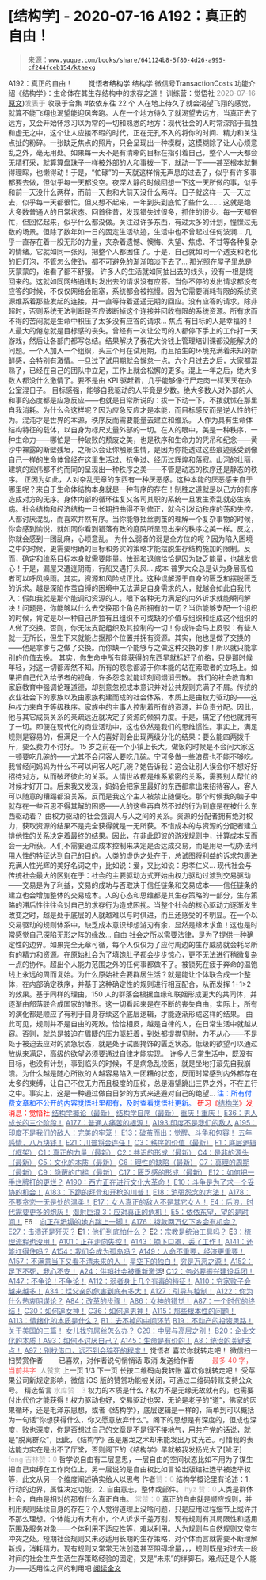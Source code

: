 # [结构学] - 2020-07-16 A192：真正的自由！

> 来源：[`www.yuque.com/books/share/641124b8-5f80-4d26-a995-cf244fceb154/ktaexg`](https://www.yuque.com/books/share/641124b8-5f80-4d26-a995-cf244fceb154/ktaexg)

<ne-p id="520f42f3293818f927861ebbd5b15da4_p_0" data-lake-id="520f42f3293818f927861ebbd5b15da4_p_0"><ne-text id="uf594f29d" style="color: rgb(51, 51, 51);">A192：真正的自由！</ne-text></ne-p> <ne-p id="d6933466f175a0bc2319086510f181e8" data-lake-id="d6933466f175a0bc2319086510f181e8"><ne-text id="uf23a6c3d" ne-fontsize="12" style="color: rgb(255, 255, 255);">原创</ne-text><ne-text id="u381ce125" ne-fontsize="14">觉悟者</ne-text><ne-text id="u384e06c6" ne-fontsize="14">结构学</ne-text></ne-p> <ne-p id="5620ce1f0238e807b145d22c925c579a" data-lake-id="5620ce1f0238e807b145d22c925c579a"><ne-text id="udf7fa6ab" ne-fontsize="14" ne-bold="true" style="color: rgb(51, 51, 51);">结构学</ne-text></ne-p> <ne-p id="f2eb3723e9a571f071e43184bc6b320a" data-lake-id="f2eb3723e9a571f071e43184bc6b320a"><ne-text id="u5a5b0fad" ne-fontsize="14" style="color: rgb(51, 51, 51);">微信号</ne-text><ne-text id="ue296757c" ne-fontsize="14" style="color: rgb(51, 51, 51);">TransactionCosts</ne-text></ne-p> <ne-p id="69ba451f2637d52a1068df7d2be99f76" data-lake-id="69ba451f2637d52a1068df7d2be99f76"><ne-text id="uff601b28" ne-fontsize="14" style="color: rgb(51, 51, 51);">功能介绍</ne-text><ne-text id="u4d65fbb5" ne-fontsize="14" style="color: rgb(51, 51, 51);">《结构学》：生命体在其生存结构中的求存之道！ 训练营：觉悟社</ne-text></ne-p> <ne-p id="5a65749812ea138e75436ab4af8356ab" data-lake-id="5a65749812ea138e75436ab4af8356ab"><ne-text id="udcfbeeda" style="color: rgb(140, 140, 140);">2020-07-16</ne-text>[<ne-text id="u2527f23b" ne-fontsize="14">原文</ne-text>](https://mp.weixin.qq.com/s?__biz=MzIzMDYwOTM0Mg==&mid=2247484332&idx=1&sn=d3c3ff69bc41e474f3ad0f6d5a205c38&chksm=e8b19b7ddfc6126b26fa71500843633dda692ee0363c989f41b4ce40fa9d9299fe30e624b88e#rd))<ne-text id="u267a8672" ne-fontsize="14" style="color: rgb(140, 140, 140);">发表于</ne-text></ne-p> <ne-p id="6ac42e91f0cb3c98cfb961a3a4301ffa" data-lake-id="6ac42e91f0cb3c98cfb961a3a4301ffa"><ne-text id="u371d1374" style="color: rgb(51, 51, 51);">收录于合集 #依依东往 22 个</ne-text></ne-p> <ne-p id="61d3865df77095165a53da42526f68f5" data-lake-id="61d3865df77095165a53da42526f68f5"><ne-text id="u673da301" style="color: rgb(51, 51, 51);">人在地上待久了就会渴望飞翔的感觉，就算不能飞翔也渴望能迎风奔跑。人在一个地方待久了就渴望去远方，当真正去了远方，又会开始怀念习以为常的一切和熟悉的地方：现代社会的人时常深陷于孤独和虚无之中，这个让人应接不暇的时代，正在无孔不入的将你的时间、精力和关注点扯的粉碎。一张缺乏焦点的照片，只会呈现出一种模糊，这模糊除了让人心烦意乱之外，毫无用处。如果每一天不是有清晰的目标在指引着自己，整个人一天都会无精打采，就算算盘珠子一样被外部的人和事拨一下，就动一下——甚至根本就懒得理睬，也懒得动！于是，“忙碌”的一天就这样悄无声息的过去了，似乎有许多事都要去做，但似乎每一天都没空。夜深人静的时候回想一下这一天所做的事，似乎和前一天没什么两样，而前一天也和大前天没什么两样。日子就这样一天一天过去，似乎每一天都很忙，但又想不起来，一年到头到底忙了些什么……</ne-text></ne-p> <ne-p id="b118670cba71e96b6a2562136a051158" data-lake-id="b118670cba71e96b6a2562136a051158"><ne-text id="uf37a26a4" style="color: rgb(51, 51, 51);">这就是绝大多数普通人的日常状态。回首往昔，发现错失过很多，抓住的很少。每一天都很忙，但回忆起来，似乎什么都没做。关注过许多东西，有过太多的计划，憧憬过无数的场景。但除了数年如一日的固定生活轨迹，生活中也不曾起过任何波澜… 几乎一直存在着一股无形的力量，夹杂着遗憾、懊悔、失望、焦虑、不甘等各种复杂的情绪。它就如同一张网，把整个人都困住了。于是，自己就如同一个透支和老化的旧灯泡，不管怎么使劲，都不可避免的渐渐暗淡下去了… 那光照在屋子里总是灰蒙蒙的，谁看了都不舒服。</ne-text></ne-p> <ne-p id="c4c9339275c16a5add8d094d99f1363c" data-lake-id="c4c9339275c16a5add8d094d99f1363c"><ne-text id="u5e4239e1" style="color: rgb(51, 51, 51);">许多人的生活就如同抽出去的线头，没有一根是绕回来的。这就如同网络通讯时发出去的请求没有应答。当你不停的发出请求都没有应答的时候，不仅仅网络会阻塞，系统都会被拖慢。因为它需要消耗有限的系统资源维系着那些发起的连接，并一直等待着遥遥无期的回应。没有应答的请求，除非超时，否则系统无法判断是否应该断掉这个连接并回收有限的系统资源。所有求而不得的苦闷就是生命中积压了太多没有应答的请求…</ne-text></ne-p> <ne-p id="726540f9bc8353091cbb64444f57e970" data-lake-id="726540f9bc8353091cbb64444f57e970"><ne-text id="u35df86c5" ne-bold="true" style="color: rgb(51, 51, 51);">焦点</ne-text></ne-p> <ne-p id="cd44900e86e0d0574e7da4d397728a8b" data-lake-id="cd44900e86e0d0574e7da4d397728a8b"><ne-text id="ua7165d92" style="color: rgb(51, 51, 51);">有目标的人是幸福的！人最大的倦怠就是目标感的丧失。曾经有一次让公司的人都停下手上的工作打一天游戏，然后让各部门都写总结。结果解决了我花大价钱上管理培训课都没能解决的问题。一个人加入一个组织，头三个月在试用期，而且陌生的环境充满着未知的新鲜感，会特别有激情。一旦过了试用期就会懈怠一点。六个月过去之后，大家都混熟了，已经在自己的团队中立足，工作上就会松懈的更多。混上一年之后，绝大多数人都没什么激情了。要不是由 KPI 驱赶着，几乎能够像行尸走肉一样天天在办公室混日子。</ne-text></ne-p> <ne-p id="cd6364fcf4da7e761968e28cc1f2d929" data-lake-id="cd6364fcf4da7e761968e28cc1f2d929"><ne-text id="uf85e911f" style="color: rgb(51, 51, 51);">目标感强，能够自我驱动的人毕竟是少数。绝大多数人对外部的人和事的态度都是应急反应——也就是日常所说的：拔一下动一下，不拨就怵在那里自我消耗。为什么会这样呢？因为应急反应才是本能，而目标感反而是逆人性的行为。混沌才是世界的本源，秩序反而需要能量去建立和维系。</ne-text></ne-p> <ne-p id="2d1a26bcfd5803d739c36dd0b32fcf3f" data-lake-id="2d1a26bcfd5803d739c36dd0b32fcf3f"><ne-text id="u5dba52ce" style="color: rgb(51, 51, 51);">人作为具有生命体结构特征的载体，以自身为标尺丈量外部的一切。在人的眼中，美是一种秩序，一种生命力——哪怕是一种破败的颓废之美，也是秩序和生命力的凭吊和纪念——黄沙中裸露的断壁残垣，之所以会让你触景生情，是因为你能透过这些痕迹感受到像自己一样的生命体曾经在这里生活过、抗争过、经历过辉煌和落寂。山河的壮丽，建筑的宏伟都不约而同的呈现出一种秩序之美——不管是动态的秩序还是静态的秩序。</ne-text></ne-p> <ne-p id="604a31e52f3233f5b834bab30bef4997" data-lake-id="604a31e52f3233f5b834bab30bef4997"><ne-text id="uec7527b7" style="color: rgb(51, 51, 51);">正因为如此，人对杂乱无章的东西有一种厌恶感。这种本能的厌恶感来自于哪里呢？来自于生命体结构本身就是一种有序的存在！制胜之道就是以己方的有序造成对方的无序。身体内部的循环往复又各司其职的系统一旦发生紊乱就必生疾病。社会结构和经济结构一旦长期扭曲得不到修正，就会引发动秩序的荡和失控。人都讨厌混乱，而喜欢井然有序。当你能够抽丝剥茧的理解一个复杂事物的时候，你会感到愉悦，就如同你看到错落有致的庭院所呈现出来的秩序之美一样。反之，你就会感到一团乱麻，心烦意乱。</ne-text></ne-p> <ne-p id="bb125c99069001f5051dfcf4cdde69bf" data-lake-id="bb125c99069001f5051dfcf4cdde69bf"><ne-text id="ue7687b7c" style="color: rgb(51, 51, 51);">为什么弱者的弱是全方位的呢？因为陷入困境之中的时候，更需要明确的目标和务实的策略才能摆脱生存结构施加的限制。反而，确定和维系目标本身就需要能量。怯弱和退缩恰恰是因为缺乏能量，也越发信心！于是，漏屋又遭连阴雨，行船又遇打头风…</ne-text></ne-p> <ne-p id="430126a9ab5c3fc527107ba7ed29aac6" data-lake-id="430126a9ab5c3fc527107ba7ed29aac6"><ne-text id="u33a295e5" ne-bold="true" style="color: rgb(51, 51, 51);">成本</ne-text></ne-p> <ne-p id="9768b81c69d6fbb1fc0261b3ee519e3c" data-lake-id="9768b81c69d6fbb1fc0261b3ee519e3c"><ne-text id="ue7e03e83" style="color: rgb(51, 51, 51);">普罗大众总是认为身居高位者可以呼风唤雨。其实，资源和风险成正比。这种误解源于自身的匮乏和摆脱匮乏的诉求。越是深陷作茧自缚的困境中无法满足自身需求的人，就越会如此自我代入：假如我就是那个能调动资源的人，眼下各种无力满足的内外诉求就能瞬间解决！问题是，你能够以什么去交换那个角色所拥有的一切？当你能够支配一个组织的时候，肯定是以一种自己所独有且组织不可或缺的价值与组织和组成这个组织的人做了交换。否则，你无法支配组织及其控制的一切！你或许会马上反驳：有些人就一无所长，但生下来就能占据那个位置并拥有资源。其实，他也是做了交换的——他是拿爹与之做了交换。而你缺一个能够与之做这种交换的爹！所以就只能拿别的价值去换。</ne-text></ne-p> <ne-p id="5db190b2371678f157ced9c05980fb0b" data-lake-id="5db190b2371678f157ced9c05980fb0b"><ne-text id="uf1d3dcdf" style="color: rgb(51, 51, 51);">其实，你生命中所有能获得的东西早就标好了价格，只是那时候年轻，对这一切都浑然不知。所有的怨念都源于你本能的站在索取者的立场上。如果把自己代入给予者的视角，许多怨念就能顷刻间烟消云散。</ne-text></ne-p> <ne-p id="a586ca04371d981273f50d9ab7aa1039" data-lake-id="a586ca04371d981273f50d9ab7aa1039"><ne-text id="u2f0ff2ae" style="color: rgb(51, 51, 51);">我们的社会教育和家庭教育中强调伦理道德，却刻意忽视成本意识并对公共规则充满了不屑。传统的农业社会下的家族以及由家族构建而成的社会体系，本质上是由权力驱动的——这种权力来自于等级秩序。家族中的主事人控制着所有的资源，并负责分配。因此，他与其它成员关系的亲疏远近就决定了资源的倾斜力度。于是，搞定了他也就拥有了一切。即便在现代化的商业活动中，这也依然是我们的思维惯性。事实上，满足规则是容易的，但满足一个人的喜好则会出现两级分化的结果：要么能四两拨千斤，要么费力不讨好。</ne-text></ne-p> <ne-p id="1a0649117804caf952fb903ce8bdad04" data-lake-id="1a0649117804caf952fb903ce8bdad04"><ne-text id="ub06b357e" style="color: rgb(51, 51, 51);">15 岁之前在一个小镇上长大。做饭的时候是不会问大家这一顿要吃几碗的——尤其不会问客人要吃几碗。宁可多做一些浪费也不能不够吃。我曾经问妈妈为什么不可以问客人吃几碗？她告诉我：这会让别人误会你不想好好招待对方，从而破坏彼此的关系。人情世故都是维系紧密的关系，需要别人帮忙的时候才好开口。后来我又发现，妈妈会把家里最好的东西都拿出来招待客人，客人可以随意的糟蹋都没关系，反而是我这个主人被禁止随便吃。那个时候我的脑子中就存在一些百思不得其解的困惑——人的这些再自然不过的行为到底是在被什么东西驱动着？</ne-text></ne-p> <ne-p id="a62295ee55cabf46b06d804dda477993" data-lake-id="a62295ee55cabf46b06d804dda477993"><ne-text id="u7b1b2447" style="color: rgb(51, 51, 51);">由权力驱动的社会强调人与人之间的关系。资源的分配者拥有绝对权力，获取资源的结果不是完全获得就是一无所获。不惜成本的与资源的分配者建立排他性的关系决定着最终的结果。因此，在非此即彼的游戏规则中，计算成本反而会一无所获。人们不需要通过成本控制来决定是否达成交易，而是用尽一切办法利用人性的特征达到自己的目的。人类的虚伪之处在于，总试图将利益的诉求包裹进充满人性光辉的美好名词之中，比如说：爱，又比如说：忠孝仁义…</ne-text></ne-p> <ne-p id="2ccd4ff60c76ffbae876fdee4a14faee" data-lake-id="2ccd4ff60c76ffbae876fdee4a14faee"><ne-text id="uf32373d7" style="color: rgb(51, 51, 51);">现代社会与传统社会最大的区别在于：社会的主要驱动方式开始由权力驱动过渡到交易驱动——交易是为了利益，交易的成功与否取决于信任链条和交易成本——信任链条的建立也会增加整体的交易成本。人的心态和思维都是其生存策略的一部分，生存策略的滞后性往往会对自己的求存行为造成困扰。当整个社会的核心驱动力逐渐发生改变之时，越是处于底层的人就越难以与时俱进，而且还感受的不明显。在一个以交易驱动的规则体系中，缺乏成本意识却想游刃有余，显然是缘木求鱼！这也是时常感觉自己深陷无形之阵的缘故…</ne-text></ne-p> <ne-p id="4fb1c1645a36f0dd61b5ec7a82b77380" data-lake-id="4fb1c1645a36f0dd61b5ec7a82b77380"><ne-text id="u287f54dc" ne-bold="true" style="color: rgb(51, 51, 51);">自由</ne-text></ne-p> <ne-p id="15db7d699199d0ba3354065f2e73b849" data-lake-id="15db7d699199d0ba3354065f2e73b849"><ne-text id="uaf69c6b1" style="color: rgb(51, 51, 51);">社会之所以需要法律，是为了提供一种确定性的边界。如果完全无章可循，每个人仅仅为了应付周边的生存威胁就会耗尽所有的精力和资源。在原始社会为了填饱肚子都会步步惊心，更不无法进行稍微复杂一点的协作。超出个人能力范围之外的任何事都做不了。被锁死在疲于奔命的温饱线上永远的周而复始。为什么原始社会要群居生活？就是能让个体联合成一个整体，在内部确定秩序，并基于这种确定性的规则进行相互配合，从而发挥 1+1>2 的效果。基于同样的理由，150 人的群落会根据血缘和联姻形成更大的共同体，并逐渐由部落联合成国家的雏形。这一切看起来是在不断的丧失自由，实际上，所有的演化都是顺应了有利于自身存续这个底层逻辑，才能逐渐形成这样的结果。</ne-text></ne-p> <ne-p id="835b06517cbd0facfcc9b24af9dfde57" data-lake-id="835b06517cbd0facfcc9b24af9dfde57"><ne-text id="u393b64fb" style="color: rgb(51, 51, 51);">由此可见，规则并不是自由的死敌。恰恰相反，越是自律的人，在日常生活中就越从容。否则，就总是被迫在眉睫的压力驱赶着，到处都提襟见肘，力不从心——不是处于被迫去应对的紧急状态，就是处于试图掩饰的匮乏状态。低级的欲望可以通过放纵来满足，高级的欲望必须要通过自律才能实现。</ne-text></ne-p> <ne-p id="d7d0ce6bb55596122c6d67a008f9d425" data-lake-id="d7d0ce6bb55596122c6d67a008f9d425"><ne-text id="ub6203ec5" style="color: rgb(51, 51, 51);">许多人日常生活中，既没有目标，也没有计划，事到临头的时候，不是病急乱投医，就是坐地打滚先自我崩溃。为什么越是随心所欲的人越容易陷入一团糟的状态，反而时常感到内外都存在太多的束缚，让自己不仅无力而且极度的压抑，总是渴望跳出三界之外，不在五行之中。事实上，这是一种通过做白日梦的方式来逃避对自己的绝望…</ne-text></ne-p> <ne-p id="65116ebe4ae5c48613dc87c768104e17" data-lake-id="65116ebe4ae5c48613dc87c768104e17"><ne-text id="ucf13380b" style="color: rgb(0, 82, 255);">注：</ne-text><ne-text id="uaa307793" style="color: rgb(0, 82, 255);">所有付费文章和不公开的内容觉悟社里都有，及时查看觉悟社更新。</ne-text></ne-p> <ne-p id="c51c7f3ae0523c6841fe58dae0af0db3" data-lake-id="c51c7f3ae0523c6841fe58dae0af0db3" ne-alignment="center"><ne-text id="u9edd65a6" style="color: rgb(255, 0, 0);">研习《</ne-text>[<ne-text id="uaaa6304a" style="color: rgb(87, 107, 149);">结构学</ne-text>](https://mp.weixin.qq.com/mp/appmsgalbum?action=getalbum&album_id=1318317199878225920&__biz=MzAxNDk1NjI2Mw==#wechat_redirect)<ne-text id="u2d36346e" style="color: rgb(255, 0, 0);">》发消息</ne-text><ne-text id="u949f607f" ne-bold="true" style="color: rgb(255, 0, 0);">：觉悟社</ne-text></ne-p>  <ne-p id="8a2fa8b701c32bfab583b4d3e5b5592b" data-lake-id="8a2fa8b701c32bfab583b4d3e5b5592b" ne-alignment="center"><ne-card data-card-name="image" data-card-type="inline" id="b6zme" data-event-boundary="card" style="color: rgb(51, 51, 51);"><ne-p id="cb3e8bdb79e060bc2b1c4425f369446e" data-lake-id="cb3e8bdb79e060bc2b1c4425f369446e">[<ne-text id="u0a0eabf6" style="color: rgb(87, 107, 149);">结构学概论（最新）</ne-text>](http://mp.weixin.qq.com/s?__biz=MzAxNDk1NjI2Mw==&mid=2247485167&idx=1&sn=d5e962eff4a8e9770c83bc87d19d07f3&chksm=9b8a2567acfdac7154f7a62996dca874e5d186b44f3d120dcb633760318788c42d304e325313&scene=21#wechat_redirect)</ne-p> <ne-p id="fee1ff093fdb880bcec0767669f3f853" data-lake-id="fee1ff093fdb880bcec0767669f3f853">[<ne-text id="uf05a50cf" style="color: rgb(87, 107, 149);">结构学自序（最新）</ne-text>](http://mp.weixin.qq.com/s?__biz=MzAxNDk1NjI2Mw==&mid=2247485327&idx=1&sn=5a8c9a6499c84e1c3129ca7cb41e0ac7&chksm=9b8a2407acfdad112471c12c6b86e4e914116dbb6d6588fa726a72e0aafa01d9c1b9fd24a738&scene=21#wechat_redirect)</ne-p> <ne-p id="43f625525ede5543721e4e7203ca79dc" data-lake-id="43f625525ede5543721e4e7203ca79dc">[<ne-text id="ud5527321" style="color: rgb(87, 107, 149);">重庆！重庆！</ne-text>](http://mp.weixin.qq.com/s?__biz=MzAxNDk1NjI2Mw==&mid=2247485354&idx=1&sn=331128611c478feede60317e963239a5&chksm=9b8a2422acfdad3448a9bcc0f9745f4367028e8a9b0a307f7c01c2690c398560a4be5e43492c&scene=21#wechat_redirect)</ne-p> <ne-p id="79ccb26fb1d4e557a07c9f450b70189c" data-lake-id="79ccb26fb1d4e557a07c9f450b70189c">[<ne-text id="u77888483" style="color: rgb(87, 107, 149);">E36：男人成长的三个阶段！</ne-text>](http://mp.weixin.qq.com/s?__biz=MzIzMDYwOTM0Mg==&mid=2247484322&idx=1&sn=c300d9466951d36645128c5167ca5934&chksm=e8b19b73dfc61265dde1bb437a9945db0c1d9c7fe1cbffe1feec995c9dde8a6eb99272dc86a9&scene=21#wechat_redirect)</ne-p> <ne-p id="55c78d6eea338b08ba975b44ad81b6a4" data-lake-id="55c78d6eea338b08ba975b44ad81b6a4">[<ne-text id="uecb8b7b9" style="color: rgb(87, 107, 149);">A177：普通人痛苦的根源！</ne-text>](http://mp.weixin.qq.com/s?__biz=MzIzMDYwOTM0Mg==&mid=2247484328&idx=1&sn=430ed5fe186b48fb6c7ff09c539a963c&chksm=e8b19b79dfc6126f186a6ad23d565c075ef2494537d0a99cc47ad3bccd2723b435d51238e75e&scene=21#wechat_redirect)</ne-p> <ne-p id="94f47e790d4862a4fc1ca8161bd294a0" data-lake-id="94f47e790d4862a4fc1ca8161bd294a0">[<ne-text id="uc632514c" style="color: rgb(87, 107, 149);">A193:印度不是我们的敌人</ne-text>](http://mp.weixin.qq.com/s?__biz=MzAxNDk1NjI2Mw==&mid=2247485389&idx=1&sn=4676c9a0c6860b3c13a7746f81c83e30&chksm=9b8a2445acfdad530ed9522fdb13caddec925595c12f35a7fbaf15024ca2bf1b4883deab6481&scene=21#wechat_redirect)</ne-p> <ne-p id="7432597ed96cb4e6f69cc6b094fe30f2" data-lake-id="7432597ed96cb4e6f69cc6b094fe30f2">[<ne-text id="uc841b502" style="color: rgb(87, 107, 149);">A195：印度不是我们的敌人：完美的牢笼！</ne-text>](http://mp.weixin.qq.com/s?__biz=MzAxNDk1NjI2Mw==&mid=2247485426&idx=1&sn=bc0073c586453893749ed82074a98c6d&chksm=9b8a247aacfdad6c08180474d3727e9cf61b285b3157cb59c071eadf6a5453e4e2d3d60856a2&scene=21#wechat_redirect)</ne-p> <ne-p id="e6364247f0ba3c4bda67f495d8333994" data-lake-id="e6364247f0ba3c4bda67f495d8333994">[<ne-text id="u87757031" style="color: rgb(87, 107, 149);">E13：破茧而出：觉醒、斗争和包容！</ne-text>](http://mp.weixin.qq.com/s?__biz=MzAxNDk1NjI2Mw==&mid=2247485416&idx=1&sn=3374140f3a08776aaadab756808db10e&chksm=9b8a2460acfdad76290b72651659583d1aa99da5dbc8a0ac63bdec03c8ca2d1bb447103ef71d&scene=21#wechat_redirect)</ne-p> <ne-p id="ce349cb748b20ab035657f35f3abd5f7" data-lake-id="ce349cb748b20ab035657f35f3abd5f7">[<ne-text id="u070ec5a7" style="color: rgb(87, 107, 149);">五年感情，八万块钱！</ne-text>](http://mp.weixin.qq.com/s?__biz=MzIzMDYwOTM0Mg==&mid=2247484317&idx=1&sn=b22f9fb2e3c084e427a5e3e9895be99a&chksm=e8b19b4cdfc6125adf3ea3b0d2b72a121f38e8ba26e43abc48edff900327ce3e7464b944cafb&scene=21#wechat_redirect)</ne-p> <ne-p id="c11884b6e52c819d9521f86ab4fd25c5" data-lake-id="c11884b6e52c819d9521f86ab4fd25c5">[<ne-text id="u81b469b5" style="color: rgb(87, 107, 149);">E21：川普将会连任！</ne-text>](http://mp.weixin.qq.com/s?__biz=MzAxNDk1NjI2Mw==&mid=2247485214&idx=1&sn=4c4fd8ad39bdb3af14567608f5156e90&chksm=9b8a2496acfdad80f3a4d028edd197967dd0580c769349d086f626eeeb511715fc71703c1b20&scene=21#wechat_redirect)</ne-p> <ne-p id="a066b5ea6d9b2f3898e39e94b1bf79da" data-lake-id="a066b5ea6d9b2f3898e39e94b1bf79da">[<ne-text id="ue7977ea1" style="color: rgb(87, 107, 149);">C3：秩序的价值（最新）</ne-text>](http://mp.weixin.qq.com/s?__biz=MzAxNDk1NjI2Mw==&mid=2247485403&idx=1&sn=c9688c8d575a24618938330c4c315a0e&chksm=9b8a2453acfdad45063e46b8cdb4c0cfcb95a2b39aecda10a95f9f2082a6f10c606993b426eb&scene=21#wechat_redirect)</ne-p> <ne-p id="2c42a08716382cf6f5b166379e1bc03c" data-lake-id="2c42a08716382cf6f5b166379e1bc03c">[<ne-text id="u016d36a1" style="color: rgb(87, 107, 149);">F1：底层逻辑（框架）</ne-text>](http://mp.weixin.qq.com/s?__biz=MzAxNDk1NjI2Mw==&mid=2247485072&idx=1&sn=83d919c9e3bf71d25978a97c8d4c8aa6&chksm=9b8a2518acfdac0ea8a0f84382cc7c0a26d1ac3664d76c6365aee67ac4ebcac1bf280c060249&scene=21#wechat_redirect)</ne-p> <ne-p id="173c00848257230ce2b239c9557a2a56" data-lake-id="173c00848257230ce2b239c9557a2a56">[<ne-text id="u7783dad4" style="color: rgb(87, 107, 149);">C1：真正的力量（最新）</ne-text>](http://mp.weixin.qq.com/s?__biz=MzAxNDk1NjI2Mw==&mid=2247485209&idx=1&sn=d7b335d2c9632363c72de85ce7834b3e&chksm=9b8a2491acfdad87ae308d74534ec4def57980a2b1db88ffe56ac03e4d76ea55e7eab2343097&scene=21#wechat_redirect)</ne-p> <ne-p id="767088db5098d102c2de6ed9de2cde45" data-lake-id="767088db5098d102c2de6ed9de2cde45">[<ne-text id="u1f49416a" style="color: rgb(87, 107, 149);">C2：共识的形成（最新）</ne-text>](http://mp.weixin.qq.com/s?__biz=MzAxNDk1NjI2Mw==&mid=2247485384&idx=1&sn=aa308c97231cc609a153084476d641b9&chksm=9b8a2440acfdad568804216b9029604de6eb9b459260c16c18ea48de0d1bbf58feb601676e82&scene=21#wechat_redirect)</ne-p> <ne-p id="dbaad5b8ef95f9b5b48bc274142809bf" data-lake-id="dbaad5b8ef95f9b5b48bc274142809bf">[<ne-text id="ueeca2124" style="color: rgb(87, 107, 149);">C4：是非的源头（最新）</ne-text>](http://mp.weixin.qq.com/s?__biz=MzAxNDk1NjI2Mw==&mid=2247485283&idx=1&sn=4f6374be824ea0fb148517f63cae7a95&chksm=9b8a24ebacfdadfd9bb865954cfc7b9621c1450b4c258506347b2201a04c6057c4119a1a0820&scene=21#wechat_redirect)</ne-p> <ne-p id="b3abf3dd2220c8cf1fe237b8c0cc4643" data-lake-id="b3abf3dd2220c8cf1fe237b8c0cc4643">[<ne-text id="u7c4a16a4" style="color: rgb(87, 107, 149);">C5：文化的本质（最新）</ne-text>](http://mp.weixin.qq.com/s?__biz=MzAxNDk1NjI2Mw==&mid=2247485176&idx=1&sn=edd2d2664617b856f73da27471529eb6&chksm=9b8a2570acfdac66a9ad0160a17afd9e23a687bc0be9b7517602aaf3fa126c5d785bcead0da7&scene=21#wechat_redirect)</ne-p> <ne-p id="7493dbc91917f842c70b1feed6584f8a" data-lake-id="7493dbc91917f842c70b1feed6584f8a">[<ne-text id="u4ff7557b" style="color: rgb(87, 107, 149);">C6：理性的缺陷（最新）</ne-text>](http://mp.weixin.qq.com/s?__biz=MzAxNDk1NjI2Mw==&mid=2247485088&idx=1&sn=dc240d68dabbc3fbaa9897c63128e439&chksm=9b8a2528acfdac3e2ed7d1fff93035fb458ffdde98085ac6cfcd64bd53c9b8492733341b88ca&scene=21#wechat_redirect)</ne-p> <ne-p id="22e6a0a4985c9601c60c722c00647017" data-lake-id="22e6a0a4985c9601c60c722c00647017">[<ne-text id="u95f13735" style="color: rgb(87, 107, 149);">C7：真理的周期（最新）</ne-text>](http://mp.weixin.qq.com/s?__biz=MzAxNDk1NjI2Mw==&mid=2247485125&idx=1&sn=724eac40812de46a36c36a423d100223&chksm=9b8a254dacfdac5b81e40465e73885bad2944e5115cd3c3fd5564b139fff62d8d15465bdc614&scene=21#wechat_redirect)</ne-p> <ne-p id="8b67b970e03dae79f0e07e4f14860e08" data-lake-id="8b67b970e03dae79f0e07e4f14860e08">[<ne-text id="ue22245dd" style="color: rgb(87, 107, 149);">C9：隐蔽的门槛（最新）</ne-text>](http://mp.weixin.qq.com/s?__biz=MzAxNDk1NjI2Mw==&mid=2247485348&idx=1&sn=ff97eada6a187dc249bda43b3b1b6322&chksm=9b8a242cacfdad3a56345ecbfec34c4b29ae50e2c9b8b8e59e501c899390f434f72ae3d6ad87&scene=21#wechat_redirect)</ne-p> <ne-p id="74c44b0db4cd857235de9b9fb620c555" data-lake-id="74c44b0db4cd857235de9b9fb620c555">[<ne-text id="ud5f2fc45" style="color: rgb(87, 107, 149);">C17：匮乏感的形成（最新）</ne-text>](http://mp.weixin.qq.com/s?__biz=MzAxNDk1NjI2Mw==&mid=2247485308&idx=1&sn=8e74bfdbda23fb78a502fd60d45f29ef&chksm=9b8a24f4acfdade2b302355ea435f49770e221a7e015a1821f985905faabfa7e2941d6c8d14b&scene=21#wechat_redirect)</ne-p> <ne-p id="0d2e2409992d705fcbfcf5a9683dfc59" data-lake-id="0d2e2409992d705fcbfcf5a9683dfc59">[<ne-text id="u61a60e1a" style="color: rgb(87, 107, 149);">E12：如何把一手烂牌打的更烂？</ne-text>](http://mp.weixin.qq.com/s?__biz=MzAxNDk1NjI2Mw==&mid=2247485371&idx=1&sn=8e848c21bdb42dbe2fb102617241b981&chksm=9b8a2433acfdad2560f3ff6bc23e4d9cee1b3ebd3e51aa48fa2b97224fe3303853cd6c664ee1&scene=21#wechat_redirect)</ne-p> <ne-p id="62a1af97f0a2e01b95e3952a3b25527f" data-lake-id="62a1af97f0a2e01b95e3952a3b25527f">[<ne-text id="u75f6c896" style="color: rgb(87, 107, 149);">A190：西方正在进行文化大革命！</ne-text>](http://mp.weixin.qq.com/s?__biz=MzAxNDk1NjI2Mw==&mid=2247485331&idx=1&sn=558944607b02c21c1d19819560a92216&chksm=9b8a241bacfdad0d370df183e0c0e2f7cb477f8e0d21201ead36272ed6f3a250db0ea2ecdd63&scene=21#wechat_redirect)</ne-p> <ne-p id="b4fb200135faf850e0df7f5c9215bab6" data-lake-id="b4fb200135faf850e0df7f5c9215bab6">[<ne-text id="ubdbadee4" style="color: rgb(87, 107, 149);">E10：斗争是为了求一个妥协的机会！</ne-text>](http://mp.weixin.qq.com/s?__biz=MzAxNDk1NjI2Mw==&mid=2247485297&idx=1&sn=d06c2667afc73cb3b30751c8c8b48c85&chksm=9b8a24f9acfdadef0cc300303172135b5f2a5fa91217cb83c315af0116ece2a3162af0edd7b0&scene=21#wechat_redirect)</ne-p> <ne-p id="3ee8d3f41d1345d986f2f37651cc24bb" data-lake-id="3ee8d3f41d1345d986f2f37651cc24bb">[<ne-text id="u01a08407" style="color: rgb(87, 107, 149);">A183：下跪的拜登和开枪的川普！</ne-text>](http://mp.weixin.qq.com/s?__biz=MzAxNDk1NjI2Mw==&mid=2247485291&idx=1&sn=fcdffdc41b81434b5df4b09c2fb78a3d&chksm=9b8a24e3acfdadf5e4848a00056daee21f08002b0f274c89240a509b73166b63195b2c2ddb00&scene=21#wechat_redirect)</ne-p> <ne-p id="257b65adb22a514e35256508043f8e6b" data-lake-id="257b65adb22a514e35256508043f8e6b">[<ne-text id="ua63cb1ff" style="color: rgb(87, 107, 149);">E18：消弭怨念的方法！</ne-text>](http://mp.weixin.qq.com/s?__biz=MzAxNDk1NjI2Mw==&mid=2247485272&idx=1&sn=5974fe499668549cf897e697c2716173&chksm=9b8a24d0acfdadc6c65786fe619d471ee059f263a80daaebc3e6e2f0217bab5975b39814c105&scene=21#wechat_redirect)</ne-p> <ne-p id="6c1c64ff852c76ad7b30ab851a007d3a" data-lake-id="6c1c64ff852c76ad7b30ab851a007d3a">[<ne-text id="u1a56249a" style="color: rgb(87, 107, 149);">A178：不要贪恋一无是处的温柔！</ne-text>](http://mp.weixin.qq.com/s?__biz=MzAxNDk1NjI2Mw==&mid=2247485259&idx=1&sn=c46eb58cf71fc316608279b1e10828b8&chksm=9b8a24c3acfdadd57781ee9631cc06ed50551cc15141d155f54fa20dcf69c653825673104680&scene=21#wechat_redirect)</ne-p> <ne-p id="c1605ec2e5f05ed857071c53178356c9" data-lake-id="c1605ec2e5f05ed857071c53178356c9">[<ne-text id="uea1c9b60" style="color: rgb(87, 107, 149);">E17：女人真正的敌人不是其它女人！</ne-text>](http://mp.weixin.qq.com/s?__biz=MzAxNDk1NjI2Mw==&mid=2247485246&idx=1&sn=e0a9e2bac3f9bc5122895e854b7d597a&chksm=9b8a24b6acfdada017380e476dc7faaf80b57b95b2bb8eb7b8ab61d0b04f5dd46850f7af81e3&scene=21#wechat_redirect)</ne-p> <ne-p id="6efd6a937fc937bc59b30f2eed5d7d7a" data-lake-id="6efd6a937fc937bc59b30f2eed5d7d7a">[<ne-text id="uf0d336cd" style="color: rgb(87, 107, 149);">E4：后浪，时代需要更多的炮灰！</ne-text>](http://mp.weixin.qq.com/s?__biz=MzAxNDk1NjI2Mw==&mid=2247485174&idx=1&sn=e3a702db58f3c2ec0d06b89f8435c73a&chksm=9b8a257eacfdac680d37903d2d05385f5c9401c189321cc109c96b1063e9753c8498d1553f72&scene=21#wechat_redirect)</ne-p> <ne-p id="fa4320c1b8d4a032a394b70d97a908c6" data-lake-id="fa4320c1b8d4a032a394b70d97a908c6">[<ne-text id="uf570c0a1" style="color: rgb(87, 107, 149);">潜射巨浪 3：应对真正的危机！</ne-text>](http://mp.weixin.qq.com/s?__biz=MzAxNDk1NjI2Mw==&mid=2247485199&idx=1&sn=aba0a12dad3ec2d04e267645968b7cb1&chksm=9b8a2487acfdad910b880c358c1f6754e5ba01eb7eadfe70b45c2d1c9ec161d20151df4b1f2e&scene=21#wechat_redirect)</ne-p> <ne-p id="f1ebdfc4228e3f84e5d43b1b16149712" data-lake-id="f1ebdfc4228e3f84e5d43b1b16149712">[<ne-text id="u3483948e" style="color: rgb(87, 107, 149);">E5：依依东望，望的是时间！</ne-text>](http://mp.weixin.qq.com/s?__biz=MzIzMDYwOTM0Mg==&mid=2247483860&idx=1&sn=b5b01ae82ff764ce2806251e3f2a809f&chksm=e8b19905dfc61013607735eb7782299c9a4d7a39a8b15a7b46182ef20eda3ffe9f6ed6337e1f&scene=21#wechat_redirect)</ne-p> <ne-p id="2c041ca99df99007ed4e88987095e144" data-lake-id="2c041ca99df99007ed4e88987095e144"><ne-text id="ue7669977" style="color: rgb(51, 51, 51);">E6：</ne-text>[<ne-text id="ud33efb32" style="color: rgb(87, 107, 149);">向正在坍塌的地方踹上一脚！</ne-text>](http://mp.weixin.qq.com/s?__biz=MzAxNDk1NjI2Mw==&mid=2247483789&idx=1&sn=5e44b7b524c3dc4bb7705f49ed0a44a3&chksm=9b8a2205acfdab139e4b1d44ef6702b09c9fbf79505340205d13fbdaa33207a997f54bee0e97&scene=21#wechat_redirect)</ne-p> <ne-p id="5231e22eed6496bd2a7c2b55ad474456" data-lake-id="5231e22eed6496bd2a7c2b55ad474456">[<ne-text id="u0b2d9708" style="color: rgb(87, 107, 149);">A176：拨款两万亿下乡会有机会？</ne-text>](http://mp.weixin.qq.com/s?__biz=MzAxNDk1NjI2Mw==&mid=2247485240&idx=1&sn=105505b186556162978e3785d2dd97fe&chksm=9b8a24b0acfdada68d2d4ae346498a4c602387990d855088978737809b953d7e368be83a4836&scene=21#wechat_redirect)</ne-p> <ne-p id="6b4cfff6c565f89d54f1ea802ac639ca" data-lake-id="6b4cfff6c565f89d54f1ea802ac639ca">[<ne-text id="u203bfe3e" style="color: rgb(87, 107, 149);">E27：击溃还是歼灭？</ne-text>](http://mp.weixin.qq.com/s?__biz=MzAxNDk1NjI2Mw==&mid=2247485068&idx=1&sn=2b373ea4eefcf1b09885327f1a71579c&chksm=9b8a2504acfdac128793e9562414dc6898813182021afefdb73c3ea788e0a998af0ed02fe173&scene=21#wechat_redirect)</ne-p> <ne-p id="fe492862fc2c2d4736313b22b402373b" data-lake-id="fe492862fc2c2d4736313b22b402373b"><ne-text id="ue7e55154" style="color: rgb(11, 1, 20);">E</ne-text>[<ne-text id="u2363cfc8" style="color: rgb(87, 107, 149);">1：他们到底怕什么？</ne-text>](http://mp.weixin.qq.com/s?__biz=MzAxNDk1NjI2Mw==&mid=2247483898&idx=1&sn=1b0a50386e9e89d2750dec717236f0aa&chksm=9b8a2272acfdab64235b35ee5e91b8cac6172144207251636e1345fc570aa1601f59eff7f442&scene=21#wechat_redirect)</ne-p> <ne-p id="4957644700952e3cf926b9a82687c1bd" data-lake-id="4957644700952e3cf926b9a82687c1bd"><ne-text id="u76e4e306" style="color: rgb(11, 1, 20);">E</ne-text>[<ne-text id="u820a761f" style="color: rgb(87, 107, 149);">2：宗教是统治工具吗？</ne-text>](http://mp.weixin.qq.com/s?__biz=MzAxNDk1NjI2Mw==&mid=2247483901&idx=1&sn=f5d9f8c7bd84370c79adae921351e813&chksm=9b8a2275acfdab63fde093d76ff82e01d0e2fd43ea675f77fd17fd51a15873d4d10499f5338d&scene=21#wechat_redirect)</ne-p> <ne-p id="8ee8a3b7a556da9c6fdfa29576623b13" data-lake-id="8ee8a3b7a556da9c6fdfa29576623b13"><ne-text id="ua9114c23" style="color: rgb(11, 1, 20);">E</ne-text>[<ne-text id="u27d50fa9" style="color: rgb(87, 107, 149);">3：梳理流程也没用！</ne-text>](http://mp.weixin.qq.com/s?__biz=MzAxNDk1NjI2Mw==&mid=2247483989&idx=1&sn=ee70dacfd980f041379d91ae947ece44&chksm=9b8a21ddacfda8cb28bf62d6f53531e8a8ebce2de96396e50ec7e7e144fffe502ec6faee3415&scene=21#wechat_redirect)</ne-p> <ne-p id="ae4795fda199e5b987d762055da51983" data-lake-id="ae4795fda199e5b987d762055da51983">[<ne-text id="uc2050564" style="color: rgb(87, 107, 149);">A101：正在走向失控！</ne-text>](http://mp.weixin.qq.com/s?__biz=MzAxNDk1NjI2Mw==&mid=2247485118&idx=1&sn=f80e8cdc785582325fe732a34ada1752&chksm=9b8a2536acfdac20e341884248b172b0c0ca910540223ab60c7625fdc0de2a03975d780ea2ab&scene=21#wechat_redirect)</ne-p> <ne-p id="e9c874814a23dd14887182be421471a0" data-lake-id="e9c874814a23dd14887182be421471a0">[<ne-text id="ue7292f82" style="color: rgb(87, 107, 149);">A143：摘下口罩，丢了工作！</ne-text>](http://mp.weixin.qq.com/s?__biz=MzAxNDk1NjI2Mw==&mid=2247485056&idx=1&sn=eff9f05bcad84a7ccd397ebaacde4055&chksm=9b8a2508acfdac1eb18a04ce52aef698f8e4da804261fd1f75930aa5e7c3fbe50806b0077542&scene=21#wechat_redirect)</ne-p> <ne-p id="c8ce9d4ca90cc2844998726b0becc32c" data-lake-id="c8ce9d4ca90cc2844998726b0becc32c">[<ne-text id="ud15d550f" style="color: rgb(87, 107, 149);">A141：还能扛得住吗？</ne-text>](http://mp.weixin.qq.com/s?__biz=MzAxNDk1NjI2Mw==&mid=2247485046&idx=1&sn=d7a96fb55a2d572e99346b475818fe95&chksm=9b8a25feacfdace8ee0ac46509e45dc495a8d28b9f12f2acfe6d96d87cf87b8d8fb887b6e6fa&scene=21#wechat_redirect)</ne-p> <ne-p id="baa3cedf6d2dc2ff27aa9c2d0cbd850e" data-lake-id="baa3cedf6d2dc2ff27aa9c2d0cbd850e">[<ne-text id="u4149b5e5" style="color: rgb(87, 107, 149);">A154：我们会成为孤岛吗？</ne-text>](http://mp.weixin.qq.com/s?__biz=MzAxNDk1NjI2Mw==&mid=2247485133&idx=1&sn=f0da94e06adf2e02d479952851fe28eb&chksm=9b8a2545acfdac5355c2d105123de29322b07b417f2923aa9d8e5ee9e2ba86a65fe31a2b3a0a&scene=21#wechat_redirect)</ne-p> <ne-p id="e48497550b4f153301939d8c818dbe56" data-lake-id="e48497550b4f153301939d8c818dbe56">[<ne-text id="u3fd2ffc2" style="color: rgb(87, 107, 149);">A149：人命不重要，经济更重要！</ne-text>](http://mp.weixin.qq.com/s?__biz=MzAxNDk1NjI2Mw==&mid=2247485108&idx=1&sn=3fab85fd661e063fa5b16c9fd8d85eff&chksm=9b8a253cacfdac2af43b37c34ffc673a5f4ca2e25b9580fa8a220c3c2bdc90e2f8cdf630c86c&scene=21#wechat_redirect)</ne-p> <ne-p id="ae807a58c8022d80563584fcd1160477" data-lake-id="ae807a58c8022d80563584fcd1160477">[<ne-text id="u366bee5c" style="color: rgb(87, 107, 149);">A157：不满意当下又看不清未来的人！</ne-text>](http://mp.weixin.qq.com/s?__biz=MzAxNDk1NjI2Mw==&mid=2247485147&idx=1&sn=0671d93b35a4a8f514605c81a82c61fa&chksm=9b8a2553acfdac45978c046ae293899ecf920780d9cc3f7adedc6e42b7d516754a7aeeb6aa8d&scene=21#wechat_redirect)</ne-p> <ne-p id="0a81de7a645207aaca47e388e85b083b" data-lake-id="0a81de7a645207aaca47e388e85b083b">[<ne-text id="ub132d589" style="color: rgb(87, 107, 149);">星空下的独白！</ne-text>](http://mp.weixin.qq.com/s?__biz=MzAxNDk1NjI2Mw==&mid=2247484550&idx=1&sn=fa82f3305cc05c03bebea3852dd822b6&chksm=9b8a270eacfdae181964706c9ba3ccde2a315f3f6e21011f6296b060e0e14384ad0485da97f9&scene=21#wechat_redirect)</ne-p> <ne-p id="07ce07b017b3b566261c93aa1309b558" data-lake-id="07ce07b017b3b566261c93aa1309b558">[<ne-text id="u75a39318" style="color: rgb(87, 107, 149);">穷是万恶之源！</ne-text>](http://mp.weixin.qq.com/s?__biz=MzAxNDk1NjI2Mw==&mid=2247483823&idx=1&sn=e54ebe9891b302dc0bf1815c76ccf8b7&chksm=9b8a2227acfdab31a05e273addd9159d4b8263d58d3c58bf214841c8189157519719c3427306&scene=21#wechat_redirect)</ne-p> <ne-p id="b28074631256150e95696c861082016d" data-lake-id="b28074631256150e95696c861082016d">[<ne-text id="u27634d70" style="color: rgb(87, 107, 149);">A152：足下不死，我心不安！</ne-text>](http://mp.weixin.qq.com/s?__biz=MzAxNDk1NjI2Mw==&mid=2247485129&idx=1&sn=4e54449e04c82de033b1d08b62909fac&chksm=9b8a2541acfdac57a7415beb4d029e9ebb531a4dba524a2bfae39feb00516ac2a9bcd93a2af1&scene=21#wechat_redirect)</ne-p> <ne-p id="996641bce5ffb2f3bdfea66bb3199eb0" data-lake-id="996641bce5ffb2f3bdfea66bb3199eb0">[<ne-text id="ue6057bdb" style="color: rgb(87, 107, 149);">A24：供销社会被重新激活</ne-text>](http://mp.weixin.qq.com/s?__biz=MzAxNDk1NjI2Mw==&mid=2247484249&idx=1&sn=b8af24c3440b291292b1ed4eddfcfaec&chksm=9b8a20d1acfda9c79045cf72415a403a655fcbcc03483c9b2970fd289e28f7c18a998142039c&scene=21#wechat_redirect)<ne-text id="u4c5d3a16" style="color: rgb(11, 1, 20);">!</ne-text></ne-p> <ne-p id="72ef7a3d19f8736ea173eee332bc6de1" data-lake-id="72ef7a3d19f8736ea173eee332bc6de1">[<ne-text id="u85d8769a" style="color: rgb(87, 107, 149);">C12：务必要振兴建设兵团！</ne-text>](http://mp.weixin.qq.com/s?__biz=MzAxNDk1NjI2Mw==&mid=2247484193&idx=1&sn=88c86597191d0c97a411f9ea6f7b7c5d&chksm=9b8a20a9acfda9bfae819e8e42531fe6d523dd244ef0fc0c0787ab812540108c181f7ec2ffa9&scene=21#wechat_redirect)</ne-p> <ne-p id="d4a4f7f450d5f68bf7d073fc787fcd3a" data-lake-id="d4a4f7f450d5f68bf7d073fc787fcd3a">[<ne-text id="u7f7a8d36" style="color: rgb(87, 107, 149);">A147：不争论！不争论！</ne-text>](http://mp.weixin.qq.com/s?__biz=MzAxNDk1NjI2Mw==&mid=2247485096&idx=1&sn=5e5f8668239146507240a8ca9bd3129c&chksm=9b8a2520acfdac36b0d7f692c488c41a5d80872b7cc85c03cb728e2ecd09622cc02afbaee1e6&scene=21#wechat_redirect)</ne-p> <ne-p id="bb8aad3ddcc6ed54dc1e590005a092f4" data-lake-id="bb8aad3ddcc6ed54dc1e590005a092f4">[<ne-text id="u8e00cd21" style="color: rgb(87, 107, 149);">A112：弱者身上几个有毒的特征！</ne-text>](http://mp.weixin.qq.com/s?__biz=MzAxNDk1NjI2Mw==&mid=2247484903&idx=1&sn=609b7c81f10207eea8bcccbe35aa61b6&chksm=9b8a266facfdaf790a328ee9eca9d05f95ce939b69b2e4c1fcaacd63470bd79c44d03caeb00c&scene=21#wechat_redirect)</ne-p> <ne-p id="d2bd5f27eac01978a7d29e09eca5cf9c" data-lake-id="d2bd5f27eac01978a7d29e09eca5cf9c">[<ne-text id="u02bc4a71" style="color: rgb(87, 107, 149);">A110：穷家败子会越来越多！</ne-text>](http://mp.weixin.qq.com/s?__biz=MzAxNDk1NjI2Mw==&mid=2247484897&idx=1&sn=84e1c8a85eb385c04f400095d47d55eb&chksm=9b8a2669acfdaf7f7a431a12c057023ae123aaa855b0f9d48a98c21eae27788632beb60765c9&scene=21#wechat_redirect)</ne-p> <ne-p id="5b12e9833571cbe7966d4d7724a8a91b" data-lake-id="5b12e9833571cbe7966d4d7724a8a91b">[<ne-text id="u5869c8c5" style="color: rgb(87, 107, 149);">A34：烂父亲的危害到底有多大！</ne-text>](http://mp.weixin.qq.com/s?__biz=MzIzMDYwOTM0Mg==&mid=2247483986&idx=1&sn=984fbf5e696f7a3f34f25dcf93037cea&chksm=e8b19a83dfc61395d629a54503920505c42a73a62b9e72308ed4ea0d66c509ca66a1a3138ea5&scene=21#wechat_redirect)</ne-p> <ne-p id="ad72875e752541f0fc24e88fffb380c0" data-lake-id="ad72875e752541f0fc24e88fffb380c0">[<ne-text id="u89c7a52c" style="color: rgb(87, 107, 149);">A127：引导与控制！</ne-text>](http://mp.weixin.qq.com/s?__biz=MzAxNDk1NjI2Mw==&mid=2247484979&idx=1&sn=f399f00523a8dd5cafe7c0636121333e&chksm=9b8a25bbacfdacad35d6b31ea6500e76fc161c3dd8e789aacdc1284bedcdcaf57570dd6f6261&scene=21#wechat_redirect)</ne-p> <ne-p id="8505503e55016ef0781d19f0d5108e76" data-lake-id="8505503e55016ef0781d19f0d5108e76">[<ne-text id="uac12c83a" style="color: rgb(87, 107, 149);">A122：你为什么热衷阴谋论？</ne-text>](http://mp.weixin.qq.com/s?__biz=MzAxNDk1NjI2Mw==&mid=2247484960&idx=1&sn=f04b2971f7e664f0ab903a6a9ffab5dd&chksm=9b8a25a8acfdacbecd85fb722d9e401e6b748a28498b75da9489af10d9cf69916bf473c72a7b&scene=21#wechat_redirect)</ne-p> <ne-p id="04c678349f8eb581d7632deb6cb29d14" data-lake-id="04c678349f8eb581d7632deb6cb29d14">[<ne-text id="ua7cdcc59" style="color: rgb(87, 107, 149);">A84：改革的步骤！</ne-text>](http://mp.weixin.qq.com/s?__biz=MzIzMDYwOTM0Mg==&mid=2247484098&idx=1&sn=8a28fd5dce47b485ed38e4f3cfdb7d05&chksm=e8b19a13dfc61305fde13511d297aa1d6b59184825c7998f338e7d5f36742e3c06c717d78fe8&scene=21#wechat_redirect)</ne-p> <ne-p id="4195702b0f6f4e2ef80cca117bad7418" data-lake-id="4195702b0f6f4e2ef80cca117bad7418">[<ne-text id="u7ac25048" style="color: rgb(87, 107, 149);">A86：女神的错觉！</ne-text>](http://mp.weixin.qq.com/s?__biz=MzAxNDk1NjI2Mw==&mid=2247484733&idx=1&sn=fab22e8ab3f80b78dab3d4e2e2716bfb&chksm=9b8a26b5acfdafa374df83506e5086a573169362877918977c08490b4e9747c45c99d1266e7f&scene=21#wechat_redirect)</ne-p> <ne-p id="722e00b4f4b6a2c40ddc81345512b586" data-lake-id="722e00b4f4b6a2c40ddc81345512b586">[<ne-text id="u3d3c5b0a" style="color: rgb(87, 107, 149);">A87：一个时代的终结！</ne-text>](http://mp.weixin.qq.com/s?__biz=MzIzMDYwOTM0Mg==&mid=2247484102&idx=1&sn=c0572fe89409ac0ef2d1468b8f81f130&chksm=e8b19a17dfc6130119eacf0492c237b5173f6f9c13265a36d7919e3132228f8c2d3306863c08&scene=21#wechat_redirect)</ne-p> <ne-p id="24a7db71b74ff5ac31ac973a69232a0d" data-lake-id="24a7db71b74ff5ac31ac973a69232a0d">[<ne-text id="u23725765" style="color: rgb(87, 107, 149);">C30：如何追女神！</ne-text>](http://mp.weixin.qq.com/s?__biz=MzAxNDk1NjI2Mw==&mid=2247484588&idx=1&sn=de5c95495cc04bcfe8644c3c2bc025c3&chksm=9b8a2724acfdae3286a142c2de506a7494e2d7aa50c990c0e159cedab07b5287040f286dfac6&scene=21#wechat_redirect)</ne-p> <ne-p id="fa87f0f5a99907e25bc491068dc06617" data-lake-id="fa87f0f5a99907e25bc491068dc06617">[<ne-text id="u76041819" style="color: rgb(87, 107, 149);">C36：如何追男神！</ne-text>](http://mp.weixin.qq.com/s?__biz=MzAxNDk1NjI2Mw==&mid=2247485234&idx=1&sn=3a3659e6648263013c662bb25ff35795&chksm=9b8a24baacfdadace5d8fa147798a3e18e84b07e4f8761b0f7137b9811a42425b869336013db&scene=21#wechat_redirect)</ne-p> <ne-p id="a99630bcb74215fcb91b9b2777389388" data-lake-id="a99630bcb74215fcb91b9b2777389388">[<ne-text id="u003c240a" style="color: rgb(87, 107, 149);">A115：那些根本性的问题！</ne-text>](http://mp.weixin.qq.com/s?__biz=MzAxNDk1NjI2Mw==&mid=2247484914&idx=1&sn=967fee05bc4f865fe727690ef496bd08&chksm=9b8a267aacfdaf6c067abdfbeed512ad0ec7af5d0c3310f4461e50eaa47c005b5b30ea9758af&scene=21#wechat_redirect)</ne-p> <ne-p id="e77f08f6b80140655cc1b6916104c4a9" data-lake-id="e77f08f6b80140655cc1b6916104c4a9">[<ne-text id="u44a1dd03" style="color: rgb(87, 107, 149);">A113：情绪化的本质是什么？</ne-text>](http://mp.weixin.qq.com/s?__biz=MzAxNDk1NjI2Mw==&mid=2247484925&idx=1&sn=a3e5d2a4ffa1f0c4a1e915a7f6244527&chksm=9b8a2675acfdaf6365b4c9b6f0390ceae91e0dbf218efdd6be0dc600964d220b1ab45bb6c2ac&scene=21#wechat_redirect)</ne-p> <ne-p id="b24bb2a99babd0399253ed2c8015e4f0" data-lake-id="b24bb2a99babd0399253ed2c8015e4f0">[<ne-text id="ue8bfcfe3" style="color: rgb(87, 107, 149);">B1：去不掉的中间环节</ne-text>](http://mp.weixin.qq.com/s?__biz=MzIzMDYwOTM0Mg==&mid=2247483903&idx=1&sn=e8a21cb816d6a27d869f81463805a208&chksm=e8b1992edfc610380f54d91f9acc9844820c77ce8a5bcedb4f36372c406647f45fd2514a6a77&scene=21#wechat_redirect)</ne-p> <ne-p id="96f7d679da2836407cf5626997225557" data-lake-id="96f7d679da2836407cf5626997225557">[<ne-text id="u0538bd1e" style="color: rgb(87, 107, 149);">B19：不动产的投资思路！</ne-text>](http://mp.weixin.qq.com/s?__biz=MzAxNDk1NjI2Mw==&mid=2247484650&idx=1&sn=36687887ab7cd444fd324c3906b8d54a&chksm=9b8a2762acfdae74b83a146bdd8994b81cb9879b3de5caa870c13c6253ad22b2f5c42b0fe59a&scene=21#wechat_redirect)</ne-p> <ne-p id="034ff1a3f7895c4509fdd12cf0f9f1ca" data-lake-id="034ff1a3f7895c4509fdd12cf0f9f1ca">[<ne-text id="u8314ed4b" style="color: rgb(87, 107, 149);">关于美国的三篇！</ne-text>](http://mp.weixin.qq.com/s?__biz=MzIzMDYwOTM0Mg==&mid=2247484082&idx=1&sn=7f0efdc740505aeff41af3593c2c07d2&chksm=e8b19a63dfc613757721204eef321ddcad7ddc01dfc2076db117c37c0b37d75438f2e405c830&scene=21#wechat_redirect)</ne-p> <ne-p id="59ac29bc9f0bfebc3f1b7ff33750150d" data-lake-id="59ac29bc9f0bfebc3f1b7ff33750150d">[<ne-text id="u77703de1" style="color: rgb(87, 107, 149);">女儿找穷屌丝怎么办？</ne-text>](http://mp.weixin.qq.com/s?__biz=MzAxNDk1NjI2Mw==&mid=2247484939&idx=1&sn=6a8b9a3df7e1197fde72a04e45ad3055&chksm=9b8a2583acfdac958a9514beb89993c74e6ee5ad63df4c4c6d420f8ac9cc3976dcfe5f66c734&scene=21#wechat_redirect)</ne-p> <ne-p id="9fe4468aa90498b1f6d9a5faf5177641" data-lake-id="9fe4468aa90498b1f6d9a5faf5177641">[<ne-text id="uaf6309d1" style="color: rgb(87, 107, 149);">C29：中层与高层之别！</ne-text>](http://mp.weixin.qq.com/s?__biz=MzIzMDYwOTM0Mg==&mid=2247484061&idx=1&sn=6b5effaceec4ccea129b0b2c0ff9eb94&chksm=e8b19a4cdfc6135a82d4a79c2245a8efb5cea97135ffeef76afcdb0f1d23fc37408270b77ac3&scene=21#wechat_redirect)</ne-p> <ne-p id="7893f532c5c396090d06366485a7734c" data-lake-id="7893f532c5c396090d06366485a7734c">[<ne-text id="u9270ea59" style="color: rgb(87, 107, 149);">B20：企业文化的本质！</ne-text>](http://mp.weixin.qq.com/s?__biz=MzIzMDYwOTM0Mg==&mid=2247484111&idx=1&sn=d6154ef03c3702d24ebbd49ec6d2544b&chksm=e8b19a1edfc61308357f4cc639a74339e18c1e7ea64e351a1d73fac03d82e0daa3d7cbd2b4f7&scene=21#wechat_redirect)[<ne-text id="u294a88e1" style="color: rgb(87, 107, 149);">A93：如何不讨厌自己？</ne-text>](http://mp.weixin.qq.com/s?__biz=MzAxNDk1NjI2Mw==&mid=2247484783&idx=1&sn=08bb06c4b322311a9d08a0d67077b6ac&chksm=9b8a26e7acfdaff1fb664e30d3365b7405692c4c7e53b41d078052fcbd87faf8de05c04346ce&scene=21#wechat_redirect)</ne-p> <ne-p id="399e73e2932d13c00ac202a5211fb6f3" data-lake-id="399e73e2932d13c00ac202a5211fb6f3">[<ne-text id="u4c129267" style="color: rgb(87, 107, 149);">A145：生命是有价的！</ne-text>](http://mp.weixin.qq.com/s?__biz=MzIzMDYwOTM0Mg==&mid=2247484225&idx=1&sn=a811aaea8f276764fd52f3c23c629538&chksm=e8b19b90dfc61286a480096d1f6f2200f06f7f8f8d7cc07642caee3bdcd0f7d259e81c6e83b3&scene=21#wechat_redirect)</ne-p> <ne-p id="8fce8f35dfd12ed1c68a02cea190db4e" data-lake-id="8fce8f35dfd12ed1c68a02cea190db4e">[<ne-text id="uec82aa61" style="color: rgb(87, 107, 149);">A8：统治的关键支点！</ne-text>](http://mp.weixin.qq.com/s?__biz=MzAxNDk1NjI2Mw==&mid=2247483996&idx=1&sn=c9bc4ea308424074eddfdf68020fc602&chksm=9b8a21d4acfda8c2902216f0de9989ce3d22d440efe7c3bdcc29724308c95969cb124ed257f5&scene=21#wechat_redirect)</ne-p> <ne-p id="0e2aa44ee543c750a548ac3591a431d1" data-lake-id="0e2aa44ee543c750a548ac3591a431d1">[<ne-text id="ud40671ea" style="color: rgb(87, 107, 149);">A97：别找借口，远不到会猝死的程度！</ne-text>](http://mp.weixin.qq.com/s?__biz=MzAxNDk1NjI2Mw==&mid=2247484866&idx=1&sn=d93222730b1fd65cd31d270e54c91073&chksm=9b8a264aacfdaf5cf1d8eab64891b03e7b9966e887c9f512b7cb4a3f6cca04f1faa2c5da905d&scene=21#wechat_redirect)</ne-p> <ne-p id="7740903c01717015a5b06aca7003165f" data-lake-id="7740903c01717015a5b06aca7003165f"><ne-text id="u9c5c3d53" style="color: rgb(51, 51, 51);">觉悟者</ne-text></ne-p> <ne-p id="a3b786961e83c1a5afb94f4f0c84fb8a" data-lake-id="a3b786961e83c1a5afb94f4f0c84fb8a"><ne-text id="u73ce56ea" style="color: rgb(51, 51, 51);">喜欢你就转走吧！</ne-text></ne-p> <ne-p id="431d9b9dd19186e02ca5224071ab6b9f" data-lake-id="431d9b9dd19186e02ca5224071ab6b9f"><ne-text id="u5bcf0c75" ne-bold="true" style="color: rgb(51, 51, 51);">微信扫一扫赞赏作者</ne-text><ne-text id="u361b3608" ne-bold="true" style="color: rgb(255, 255, 255);">赞赏</ne-text></ne-p> <ne-p id="dca17e129019fa9d3f6086408819ef5e" data-lake-id="dca17e129019fa9d3f6086408819ef5e"><ne-text id="ua9e30a39" style="color: rgb(51, 51, 51);">已喜欢，</ne-text><ne-text id="uc7f10021">对作者说句悄悄话</ne-text></ne-p> <ne-p id="27f0b468d3efcffa8fab4b67376fee32" data-lake-id="27f0b468d3efcffa8fab4b67376fee32"><ne-text id="ubaa61c3e" style="color: rgb(51, 51, 51);">取消</ne-text></ne-p> <ne-p id="c64c30b5bf0d619e222ecfbe21b44087" data-lake-id="c64c30b5bf0d619e222ecfbe21b44087"><ne-text id="ud15b5d07" ne-fontsize="14" ne-bold="true" style="color: rgb(51, 51, 51);">发送给作者</ne-text></ne-p> <ne-p id="ebe3315d8bfef5fb83447a6ce71d5977" data-lake-id="ebe3315d8bfef5fb83447a6ce71d5977"><ne-text id="ucdf46d0e" ne-bold="true" style="color: rgb(255, 255, 255);">发送</ne-text></ne-p> <ne-p id="2fbbf9281cf2284208fbf3ad68670964" data-lake-id="2fbbf9281cf2284208fbf3ad68670964"><ne-text id="uc30ac4c2" ne-fontsize="13" style="color: rgb(250, 81, 81);">最多 40 字，当前共字</ne-text></ne-p> <ne-p id="e0dbec61c373c474444df6ebcb06a3ad" data-lake-id="e0dbec61c373c474444df6ebcb06a3ad"><ne-text id="ud4c17d7a" style="color: rgb(136, 136, 136);"> 人赞赏</ne-text></ne-p> <ne-p id="aed5824351d9f68709a8a48073df6001" data-lake-id="aed5824351d9f68709a8a48073df6001"><ne-text id="u364468de" style="color: rgb(51, 51, 51);">上一页</ne-text> <ne-text id="u576f7cef">1</ne-text><ne-text id="uc13937c0" style="color: rgb(51, 51, 51);">/3 下一页</ne-text></ne-p> <ne-p id="cf5d9e18f96f260f63b5471801617537" data-lake-id="cf5d9e18f96f260f63b5471801617537"><ne-text id="u6ac04132" style="color: rgb(51, 51, 51);">长按二维码向我转账</ne-text></ne-p> <ne-p id="f0866ddf6a8d8857656fa80d12b1310d" data-lake-id="f0866ddf6a8d8857656fa80d12b1310d"><ne-text id="u339840f2" style="color: rgb(51, 51, 51);">喜欢你就转走吧！</ne-text></ne-p> <ne-p id="ef4d6e15c6a43b145124c282c0bfc194" data-lake-id="ef4d6e15c6a43b145124c282c0bfc194"><ne-text id="uc6f01e7f" style="color: rgb(51, 51, 51);">受苹果公司新规定影响，微信 iOS 版的赞赏功能被关闭，可通过二维码转账支持公众号。</ne-text></ne-p> <ne-h3 id="ZhBPe" data-lake-id="ZhBPe"><ne-heading-ext><ne-heading-anchor></ne-heading-anchor><ne-heading-fold></ne-heading-fold></ne-heading-ext><ne-heading-content><ne-text id="ucfe46210" ne-fontsize="16" style="color: rgb(51, 51, 51);">精选留言</ne-text></ne-heading-content></ne-h3>  <ne-p id="60e40b8cc068efa4ab60bcc18cbc9af7" data-lake-id="60e40b8cc068efa4ab60bcc18cbc9af7"><ne-card data-card-name="image" data-card-type="inline" id="O3II6" data-event-boundary="card" style="color: rgb(51, 51, 51);"><ne-p id="f2bcf9b9360003986d68706208400896" data-lake-id="f2bcf9b9360003986d68706208400896"><ne-text id="uc9b94d24" style="color: rgb(179, 179, 179);">水库赞：3</ne-text></ne-p> <ne-p id="a701b8c8badf607ee880490ae5cbef59" data-lake-id="a701b8c8badf607ee880490ae5cbef59"><ne-text id="u0cd381fb" style="color: rgb(51, 51, 51);">权力的本质是什么？权力不是无缘无故就有的，也需要付出代价才能获得！权力驱动也好，交易驱动也罢，无论是老子的“道”，佛家的因果循环，还是毛泽东思想，或者《结构学》，底层逻辑是一样的，简单到可以概括为一句话“你想获得什么，你又愿意放弃什么”。阁下的思想是有深度的，但成也深度，败也深度，你是否想过自己的文章是不是很不接地气，用共产党的话说，就是“脱离群众”，因此，《结构学》虽是屠龙之术却未能发出万丈光芒。可惜我的表达能力实在是出不了厅堂，否则阁下的《结构学》早就被我发扬光大了[呲牙]</ne-text></ne-p>  <ne-p id="2290cc55fa0cef9b8f1819d0dce9bcfc" data-lake-id="2290cc55fa0cef9b8f1819d0dce9bcfc"><ne-card data-card-name="image" data-card-type="inline" id="YlvgO" data-event-boundary="card" style="color: rgb(51, 51, 51);"><ne-p id="8b884df74d9aedd3000d275c0f2b70d9" data-lake-id="8b884df74d9aedd3000d275c0f2b70d9"><ne-text id="ue2c9c8a6" style="color: rgb(179, 179, 179);">feng 吉林赞：0</ne-text></ne-p> <ne-p id="02cf48eacfb8aebb7ba759c16a2094a9" data-lake-id="02cf48eacfb8aebb7ba759c16a2094a9"><ne-text id="u5e1d78f1" style="color: rgb(51, 51, 51);">哲学说自由有二层意思，一层自由的空间状态比如不用为了谋生把自己束缚在工作岗位上，另一层说的是自由权比如言论岀版结社选举被选举权等，此文从另一个维度阐述确实给人以思考</ne-text></ne-p> <ne-p id="7bd7d12ce9731feb23e705cda1ea4471" data-lake-id="7bd7d12ce9731feb23e705cda1ea4471"><ne-text id="ucd91aed3" style="color: rgb(51, 51, 51);">作者</ne-text><ne-text id="u58d61676" style="color: rgb(179, 179, 179);">赞：0</ne-text></ne-p> <ne-p id="e8f15804c04b2d531cb3def010b2e433" data-lake-id="e8f15804c04b2d531cb3def010b2e433"><ne-text id="u3179fc5e" style="color: rgb(51, 51, 51);">结构学概论里有论述：1\. 行动的边界，属性决定功能，2\. 自由意志，整体或部件。</ne-text></ne-p>  <ne-p id="9ec03f2a2fc0ea63ec5d822f37b56197" data-lake-id="9ec03f2a2fc0ea63ec5d822f37b56197"><ne-card data-card-name="image" data-card-type="inline" id="BfYFa" data-event-boundary="card" style="color: rgb(51, 51, 51);"><ne-p id="836b1c2f117c3726743865d3db9c5d1b" data-lake-id="836b1c2f117c3726743865d3db9c5d1b"><ne-text id="ufe4cb912" style="color: rgb(179, 179, 179);">hyz 赞：0</ne-text></ne-p> <ne-p id="aa65c62e81138069663ba1a20e560ab5" data-lake-id="aa65c62e81138069663ba1a20e560ab5"><ne-text id="uf4f68547" style="color: rgb(51, 51, 51);">人类是群体社会，自由是相对的那有什么真正自由。</ne-text></ne-p>  <ne-p id="c2ae855b3f42852cb5b0c16fda870140" data-lake-id="c2ae855b3f42852cb5b0c16fda870140"><ne-card data-card-name="image" data-card-type="inline" id="MwN80" data-event-boundary="card" style="color: rgb(51, 51, 51);"><ne-p id="3aa4d88c1eea8b35f88693a9427be1ed" data-lake-id="3aa4d88c1eea8b35f88693a9427be1ed"><ne-text id="u2bb814a1" style="color: rgb(179, 179, 179);">常赞：0</ne-text></ne-p> <ne-p id="c54659f0512163fd58af6bf3be632582" data-lake-id="c54659f0512163fd58af6bf3be632582"><ne-text id="uc4ce579f" style="color: rgb(51, 51, 51);">真正的自由就是顺应规则，并利用规则延续自身的存在？个人觉得道理上没啥问题，只是应用过程细节上或许并不那么理想。个体能力有大有小，个人诉求千差万别，现有规则有其局限性和适用范围及服务对象——个体利用不适应性等，难以利用。人为规则与自然规则又常有冲突之处。短期社会规则又未必适用长期的生存策略，对个体而言就需要不断理解新规，消耗精力。现有规则又常常无法创造甚至阻碍增量，，，规则既是对过去一段时间的社会生产生活生存策略经验的固定，又是“未来”的绊脚石。难点还是个人能力——适用性之间的利用吧</ne-text></ne-p> <ne-p id="4933abe19cd4d3c13063d807c3cb5a46" data-lake-id="4933abe19cd4d3c13063d807c3cb5a46">[<ne-text id="u442d079f">阅读全文</ne-text>](https://t.zsxq.com/fqjy3Nf)</ne-p></ne-card></ne-p></ne-card></ne-p></ne-card></ne-p></ne-card></ne-p></ne-card></ne-p>